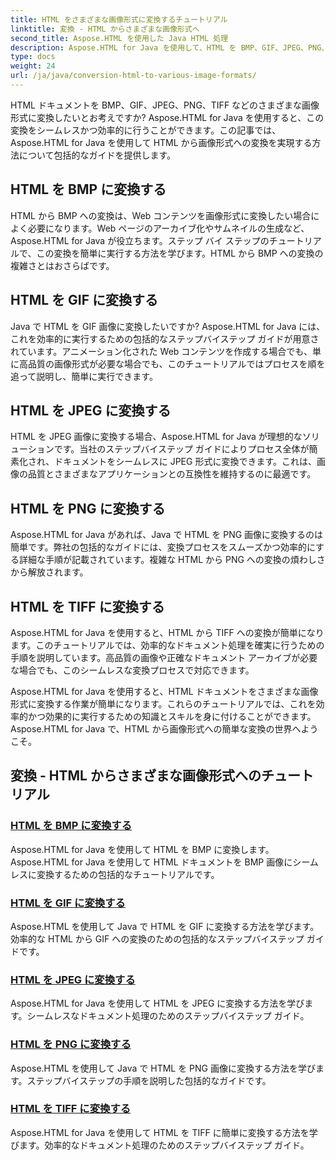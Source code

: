 ```yaml
---
title: HTML をさまざまな画像形式に変換するチュートリアル
linktitle: 変換 - HTML からさまざまな画像形式へ
second_title: Aspose.HTML を使用した Java HTML 処理
description: Aspose.HTML for Java を使用して、HTML を BMP、GIF、JPEG、PNG、TIFF などのさまざまな画像形式に変換する方法を学びます。この包括的なチュートリアルでは、効率的なドキュメント処理について説明します。
type: docs
weight: 24
url: /ja/java/conversion-html-to-various-image-formats/
---
```


HTML ドキュメントを BMP、GIF、JPEG、PNG、TIFF などのさまざまな画像形式に変換したいとお考えですか? Aspose.HTML for Java を使用すると、この変換をシームレスかつ効率的に行うことができます。この記事では、Aspose.HTML for Java を使用して HTML から画像形式への変換を実現する方法について包括的なガイドを提供します。 

## HTML を BMP に変換する

HTML から BMP への変換は、Web コンテンツを画像形式に変換したい場合によく必要になります。Web ページのアーカイブ化やサムネイルの生成など、Aspose.HTML for Java が役立ちます。ステップ バイ ステップのチュートリアルで、この変換を簡単に実行する方法を学びます。HTML から BMP への変換の複雑さとはおさらばです。

## HTML を GIF に変換する

Java で HTML を GIF 画像に変換したいですか? Aspose.HTML for Java には、これを効率的に実行するための包括的なステップバイステップ ガイドが用意されています。アニメーション化された Web コンテンツを作成する場合でも、単に高品質の画像形式が必要な場合でも、このチュートリアルではプロセスを順を追って説明し、簡単に実行できます。

## HTML を JPEG に変換する

HTML を JPEG 画像に変換する場合、Aspose.HTML for Java が理想的なソリューションです。当社のステップバイステップ ガイドによりプロセス全体が簡素化され、ドキュメントをシームレスに JPEG 形式に変換できます。これは、画像の品質とさまざまなアプリケーションとの互換性を維持するのに最適です。

## HTML を PNG に変換する

Aspose.HTML for Java があれば、Java で HTML を PNG 画像に変換するのは簡単です。弊社の包括的なガイドには、変換プロセスをスムーズかつ効率的にする詳細な手順が記載されています。複雑な HTML から PNG への変換の煩わしさから解放されます。

## HTML を TIFF に変換する

Aspose.HTML for Java を使用すると、HTML から TIFF への変換が簡単になります。このチュートリアルでは、効率的なドキュメント処理を確実に行うための手順を説明しています。高品質の画像や正確なドキュメント アーカイブが必要な場合でも、このシームレスな変換プロセスで対応できます。

Aspose.HTML for Java を使用すると、HTML ドキュメントをさまざまな画像形式に変換する作業が簡単になります。これらのチュートリアルでは、これを効率的かつ効果的に実行するための知識とスキルを身に付けることができます。Aspose.HTML for Java で、HTML から画像形式への簡単な変換の世界へようこそ。

## 変換 - HTML からさまざまな画像形式へのチュートリアル
### [HTML を BMP に変換する](./convert-html-to-bmp/)
Aspose.HTML for Java を使用して HTML を BMP に変換します。Aspose.HTML for Java を使用して HTML ドキュメントを BMP 画像にシームレスに変換するための包括的なチュートリアルです。
### [HTML を GIF に変換する](./convert-html-to-gif/)
Aspose.HTML を使用して Java で HTML を GIF に変換する方法を学びます。効率的な HTML から GIF への変換のための包括的なステップバイステップ ガイドです。
### [HTML を JPEG に変換する](./convert-html-to-jpeg/)
Aspose.HTML for Java を使用して HTML を JPEG に変換する方法を学びます。シームレスなドキュメント処理のためのステップバイステップ ガイド。
### [HTML を PNG に変換する](./convert-html-to-png/)
Aspose.HTML を使用して Java で HTML を PNG 画像に変換する方法を学びます。ステップバイステップの手順を説明した包括的なガイドです。
### [HTML を TIFF に変換する](./convert-html-to-tiff/)
Aspose.HTML for Java を使用して HTML を TIFF に簡単に変換する方法を学びます。効率的なドキュメント処理のためのステップバイステップ ガイド。